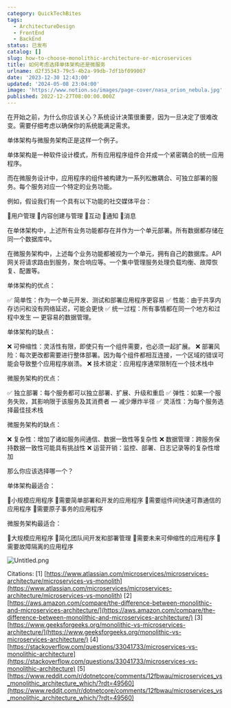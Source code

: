 ```yaml
---
category: QuickTechBites
tags:
  - ArchitectureDesign
  - FrontEnd
  - BackEnd
status: 已发布
catalog: []
slug: how-to-choose-monolithic-architecture-or-microservices
title: 如何考虑选择单体架构还是微服务
urlname: d2f35343-79c5-4b2a-99db-7df1bf099007
date: '2023-12-30 12:43:00'
updated: '2024-05-08 23:04:00'
image: 'https://www.notion.so/images/page-cover/nasa_orion_nebula.jpg'
published: 2022-12-27T08:00:00.000Z
---
```


在开始之前，为什么你应该关心？系统设计决策很重要，因为一旦决定了很难改变。需要仔细考虑以确保你的系统能满足需求。


单体架构与微服务架构正是这样一个例子。


单体架构是一种软件设计模式，所有应用程序组件合并成一个紧密耦合的统一应用程序。


而在微服务设计中，应用程序的组件被构建为一系列松散耦合、可独立部署的服务。每个服务对应一个特定的业务功能。


例如，假设我们有一个具有以下功能的社交媒体平台：


🔸用户管理
🔸内容创建与管理
🔸互动
🔸通知
🔸消息


在单体架构中，上述所有业务功能都存在并作为一个单元部署。所有数据都存储在同一个数据库中。


在微服务架构中，上述每个业务功能都被视为一个单元，拥有自己的数据库。API 网关将请求路由到服务，聚合响应等。一个集中管理服务处理负载均衡、故障恢复、配置等。


单体架构的优点：


✅ 简单性：作为一个单元开发、测试和部署应用程序更容易
✅ 性能：由于共享内存访问和没有网络延迟，可能会更快
✅ 统一过程：所有事情都在同一个地方和过程中发生 — 更容易的数据管理。


单体架构的缺点：


❌ 可伸缩性：灵活性有限，即使只有一个组件需要，也必须一起扩展。
❌ 部署风险：每次更改都需要进行整体部署。因为每个组件都相互连接，一个区域的错误可能会导致整个应用程序崩溃。
❌ 技术锁定：应用程序通常限制在一个技术栈中


微服务架构的优点：


✅ 独立部署：每个服务都可以独立部署、扩展、升级和重启
✅ 弹性：如果一个服务失败，其影响限于该服务及其消费者 — 减少爆炸半径
✅ 灵活性：为每个服务选择最佳技术栈


微服务架构的缺点：


❌ 复杂性：增加了诸如服务间通信、数据一致性等复杂性
❌ 数据管理：跨服务保持数据一致性可能具有挑战性
❌ 运营开销：监控、部署、日志记录等的复杂性增加


那么你应该选择哪一个？


单体架构最适合：


🔹小规模应用程序
🔹需要简单部署和开发的应用程序
🔹需要组件间快速可靠通信的应用程序
🔹需要原子事务的应用程序


微服务架构最适合：


🔸大规模应用程序
🔸简化团队间开发和部署管理
🔸需要未来可伸缩性的应用程序
🔸需要故障隔离的应用程序


![Untitled.png](https://prod-files-secure.s3.us-west-2.amazonaws.com/5d24fe63-e567-4804-86f9-9fdc62e13082/8d149051-cc00-4198-a3d7-e00805eb8f9e/Untitled.png?X-Amz-Algorithm=AWS4-HMAC-SHA256&X-Amz-Content-Sha256=UNSIGNED-PAYLOAD&X-Amz-Credential=ASIAZI2LB466VUFA3DUB%2F20250314%2Fus-west-2%2Fs3%2Faws4_request&X-Amz-Date=20250314T213541Z&X-Amz-Expires=3600&X-Amz-Security-Token=IQoJb3JpZ2luX2VjEK3%2F%2F%2F%2F%2F%2F%2F%2F%2F%2FwEaCXVzLXdlc3QtMiJHMEUCICCRqaSJuxUpKV2tpQUVaJsUuL5OzcztbBziT0aQw6NjAiEAge%2BtpPuZbv1daVbrloirWIk8OimCDJosnubuYBOwGP4qiAQI9v%2F%2F%2F%2F%2F%2F%2F%2F%2F%2FARAAGgw2Mzc0MjMxODM4MDUiDIASrBGyXgtsQoaPvyrcAx46oPsGnEgoVJ0C3tN7m7akl1UT1ap3wSs%2BVu6uC85AiTKjO%2BoRGTHhvCERbOM1rXXGiaY%2BnlesozO1s6cK42x0za%2Fpnb1KGUxQ9wJlxOJf%2B8dpGnFYgrnbpiNlj6GSZLLq4c%2FrH8mTW%2FDQLRdFBXwX8f30VNI7cPG7VZSooz3ByhMGjzl1mTyQW1az4smJQZmzT8k%2F7%2BEGBKzcT6oLIAl30LZexXyfG1psc8u%2Bkact3WqC0Y05GOAkUFCIo8tRlRR9cTrQdPw7kzqSccI21jB9UBilnyZUBOv9SHY0y7GZ55kW3rQ59QrJvQVzUfX3mLw1Mo8Fd%2FW448rlydPFe8RFWwdBNkrIX1vhLaX5F3ZxkvpvAGh2k9C5kdq69QHNFkdKKuuxQGCCOilj%2FKmeSvLTK6JVQGsQpjCAGa4drn1O6t2C62h%2B1bH8ppjq6naJNXVGep0szvKay%2FoSrIweUi5WMBNt5fzTR6yxLEZ1CqTa%2BgWW%2BuyjJTSJFwqwuUjuDWcxq04k%2Fi%2B9UxAsJb6CzOmXQkVf0yC69F2ooqaJaI%2FmULJTX%2BGhEIRu3ighkE4LShFJ6hM1zTo8i4vkh4Jcq26hS3G1QfBaUZB8oG7bTI6b%2FBEbZHrKpa30nXE%2BMKex0r4GOqUBzrwzmV7D1l2PJkK8lm8QjWZxxKwPPBEFBfYJ1OOxDVnGG63Bham0EvmjYgwICt8g5WlWkfxn9IZqWLmBZK2FZa%2B5IXn4w%2BHMiV1NT9MiGH4qyARI%2Fl6GWGv85i3%2Ff0Bny1yxdocxUT2xY29FTZX0q2K1a6prxUjkki8v4Ek6HhqtEJsybALl9bXEb%2B6kjeLfmNo2lEzFvuPz4OVjPHRGAn0482VE&X-Amz-Signature=393a483be61728be641b14d0cb36dadad521e801d7dfaed267928b8e9235cb88&X-Amz-SignedHeaders=host&x-id=GetObject)


Citations:
[1] [https://www.atlassian.com/microservices/microservices-architecture/microservices-vs-monolith](https://www.atlassian.com/microservices/microservices-architecture/microservices-vs-monolith)
[2] [https://aws.amazon.com/compare/the-difference-between-monolithic-and-microservices-architecture/](https://aws.amazon.com/compare/the-difference-between-monolithic-and-microservices-architecture/)
[3] [https://www.geeksforgeeks.org/monolithic-vs-microservices-architecture/](https://www.geeksforgeeks.org/monolithic-vs-microservices-architecture/)
[4] [https://stackoverflow.com/questions/33041733/microservices-vs-monolithic-architecture](https://stackoverflow.com/questions/33041733/microservices-vs-monolithic-architecture)
[5] [https://www.reddit.com/r/dotnetcore/comments/12fbwau/microservices_vs_monolithic_architecture_which/?rdt=49560](https://www.reddit.com/r/dotnetcore/comments/12fbwau/microservices_vs_monolithic_architecture_which/?rdt=49560)

